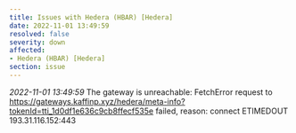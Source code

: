 ```yaml
---
title: Issues with Hedera (HBAR) [Hedera]
date: 2022-11-01 13:49:59
resolved: false
severity: down
affected:
- Hedera (HBAR) [Hedera]
section: issue
---
```


*2022-11-01 13:49:59* The gateway is unreachable: FetchError request to https://gateways.kaffinp.xyz/hedera/meta-info?tokenId=tti_1d0df1e636c9cb8ffecf535e failed, reason: connect ETIMEDOUT 193.31.116.152:443